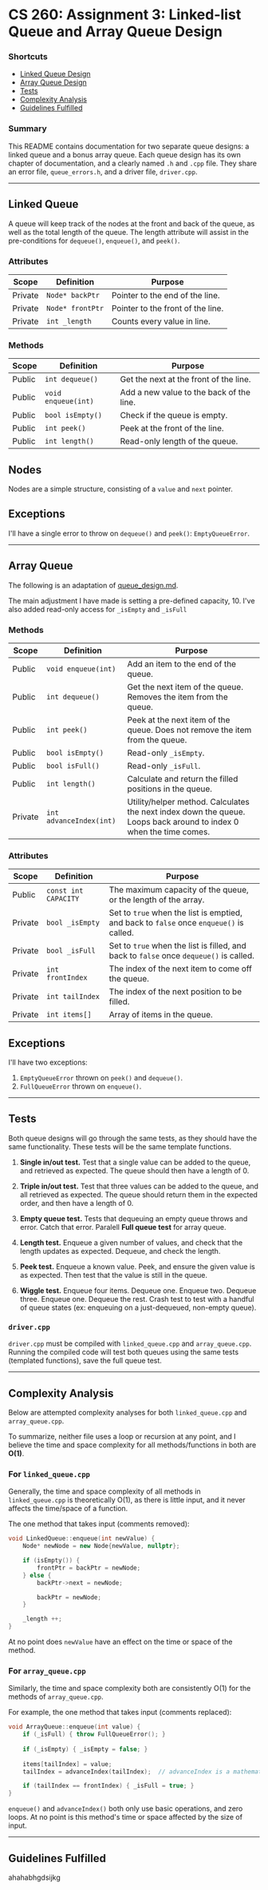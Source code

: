 # CS 260: Assignment 3: Linked-list Queue and Array Queue Design


### Shortcuts
* [Linked Queue Design](#linked-queue)
* [Array Queue Design](#array-queue)
* [Tests](#tests)
* [Complexity Analysis](#complexity-analysis)
* [Guidelines Fulfilled](#guidelines-fulfilled)


### Summary

This README contains documentation for two separate queue designs: a linked queue and a bonus array queue. Each queue design has its own chapter of documentation, and a clearly named `.h` and `.cpp` file. They share an error file, `queue_errors.h`, and a driver file, `driver.cpp`.


---
## Linked Queue

A queue will keep track of the nodes at the front and back of the queue, as well as the total length of the queue. The length attribute will assist in the pre-conditions for `dequeue()`, `enqueue()`, and `peek()`.

### Attributes
| Scope      | Definition              | Purpose                              |
|------------|-------------------------|--------------------------------------|
| Private    | `Node* backPtr`         | Pointer to the end of the line.
| Private    | `Node* frontPtr`        | Pointer to the front of the line.    
| Private    | `int _length`           | Counts every value in line.

### Methods
| Scope      | Definition              | Purpose                              |
|------------|-------------------------|--------------------------------------|
| Public     | `int dequeue()`         | Get the next at the front of the line.
| Public     | `void enqueue(int)`     | Add a new value to the back of the line.
| Public     | `bool isEmpty()`        | Check if the queue is empty.
| Public     | `int peek()`            | Peek at the front of the line.
| Public     | `int length()`          | Read-only length of the queue.

## Nodes

Nodes are a simple structure, consisting of a `value` and `next` pointer.

## Exceptions

I'll have a single error to throw on `dequeue()` and `peek()`: `EmptyQueueError`.


---
## Array Queue

The following is an adaptation of [queue_design.md](../assignment2/queue_design.md).

The main adjustment I have made is setting a pre-defined capacity, 10. I've also added read-only access for `_isEmpty` and `_isFull`

### Methods
| Scope      | Definition              | Purpose                              |
|------------|-------------------------|--------------------------------------|
| Public     | `void enqueue(int)`     | Add an item to the end of the queue.
| Public     | `int dequeue()`         | Get the next item of the queue. Removes the item from the queue.
| Public     | `int peek()`            | Peek at the next item of the queue. Does not remove the item from the queue.
| Public     | `bool isEmpty()`        | Read-only `_isEmpty`.
| Public     | `bool isFull()`         | Read-only `_isFull`.
| Public     | `int length()`          | Calculate and return the filled positions in the queue.
| Private    | `int advanceIndex(int)` | Utility/helper method. Calculates the next index down the queue. Loops back around to index 0 when the time comes.

### Attributes
| Scope      | Definition           | Purpose                                 |
|------------|----------------------|-----------------------------------------|
| Public     | `const int CAPACITY` | The maximum capacity of the queue, or the length of the array.
| Private    | `bool _isEmpty`      | Set to `true` when the list is emptied, and back to `false` once `enqueue()` is called.
| Private    | `bool _isFull`       | Set to `true` when the list is filled, and back to `false` once `dequeue()` is called.
| Private    | `int frontIndex`     | The index of the next item to come off the queue.
| Private    | `int tailIndex`      | The index of the next position to be filled.
| Private    | `int items[]`        | Array of items in the queue.


## Exceptions

I'll have two exceptions: 
1. `EmptyQueueError` thrown on `peek()` and `dequeue()`.
2. `FullQueueError` thrown on `enqueue()`. 


---
## Tests

Both queue designs will go through the same tests, as they should have the same functionality. These tests will be the same template functions.

1. **Single in/out test.**
    Test that a single value can be added to the queue, and retrieved as expected. The queue should then have a length of 0.

2. **Triple in/out test.**
    Test that three values can be added to the queue, and all retrieved as expected. The queue should return them in the expected order, and then have a length of 0.

3. **Empty queue test.**
    Tests that dequeuing an empty queue throws and error. Catch that error.
     Paralell **Full queue test** for array queue.

4. **Length test.**
    Enqueue a given number of values, and check that the length updates as expected. Dequeue, and check the length.

5. **Peek test.**
    Enqueue a known value. Peek, and ensure the given value is as expected. Then test that the value is still in the queue.

6. **Wiggle test.**
    Enqueue four items. Dequeue one. Enqueue two. Dequeue three. Enqueue one. Dequeue the rest. Crash test to test with a handful of queue states (ex: enqueuing on a just-dequeued, non-empty queue).

### `driver.cpp`

 `driver.cpp` must be compiled with `linked_queue.cpp` and `array_queue.cpp`. Running the compiled code will test both queues using the same tests (templated functions), save the full queue test.


---
## Complexity Analysis

Below are attempted complexity analyses for both `linked_queue.cpp` and `array_queue.cpp`. 

To summarize, neither file uses a loop or recursion at any point, and I believe the time and space complexity for all methods/functions in both are **O(1)**.

### For `linked_queue.cpp`

Generally, the time and space complexity of all methods in `linked_queue.cpp` is theoretically O(1), as there is little input, and it never affects the time/space of a function.

The one method that takes input (comments removed): 

```cpp
void LinkedQueue::enqueue(int newValue) {
    Node* newNode = new Node{newValue, nullptr};

    if (isEmpty()) {
        frontPtr = backPtr = newNode; 
    } else {
        backPtr->next = newNode;

        backPtr = newNode;
    }

    _length ++;
}
```

At no point does `newValue` have an effect on the time or space of the method.


### For `array_queue.cpp`

Similarly, the time and space complexity both are consistently O(1) for the methods of `array_queue.cpp`.

For example, the one method that takes input (comments replaced):

```cpp
void ArrayQueue::enqueue(int value) {
    if (_isFull) { throw FullQueueError(); }
    
    if (_isEmpty) { _isEmpty = false; } 
    
    items[tailIndex] = value;
    tailIndex = advanceIndex(tailIndex);  // advanceIndex is a mathematic function

    if (tailIndex == frontIndex) { _isFull = true; }
}
```

`enqueue()` and `advanceIndex()` both only use basic operations, and zero loops. At no point is this method's time or space affected by the size of input.


---
## Guidelines Fulfilled

ahahabhgdsijkg
